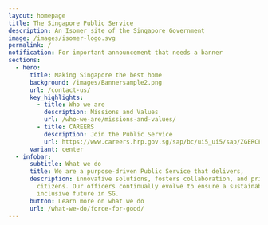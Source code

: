```yaml
---
layout: homepage
title: The Singapore Public Service
description: An Isomer site of the Singapore Government
image: /images/isomer-logo.svg
permalink: /
notification: For important announcement that needs a banner
sections:
  - hero:
      title: Making Singapore the best home
      background: /images/Bannersample2.png
      url: /contact-us/
      key_highlights:
        - title: Who we are
          description: Missions and Values
          url: /who-we-are/missions-and-values/
        - title: CAREERS
          description: Join the Public Service
          url: https://www.careers.hrp.gov.sg/sap/bc/ui5_ui5/sap/ZGERCFA004/index.html
      variant: center
  - infobar:
      subtitle: What we do
      title: We are a purpose-driven Public Service that delivers,
      description: innovative solutions, fosters collaboration, and prioritises our
        citizens. Our officers continually evolve to ensure a sustainable and
        inclusive future in SG.
      button: Learn more on what we do
      url: /what-we-do/force-for-good/
---
```

